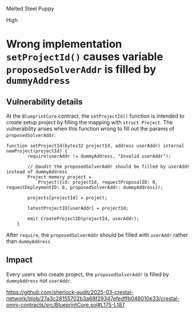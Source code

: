 Melted Steel Puppy

High

# Wrong implementation `setProjectId()` causes variable `proposedSolverAddr` is filled by `dummyAddress`

 ## Vulnerability details

At the `BlueprintCore` contract, the `setProjectId()` function is intended to create setup project by filling the mapping with `struct Project`. The vulnerability arises when this function wrong to fill out the params of `proposedSolverAddr`.


```solidity
function setProjectId(bytes32 projectId, address userAddr) internal newProject(projectId) {
        require(userAddr != dummyAddress, "Invalid userAddr");

        // @audit the proposedSolverAddr should be filled by userAddr instead of dummyAddress
        Project memory project =
            Project({id: projectId, requestProposalID: 0, requestDeploymentID: 0, proposedSolverAddr: dummyAddress});

        projects[projectId] = project;

        latestProjectID[userAddr] = projectId;

        emit CreateProjectID(projectId, userAddr);
    }
```
After `require`, the `proposedSolverAddr` should be filled with `userAddr` rather than `dummyAddress`

## Impact

Every users who create project, the `proposedSolverAddr` is filled by `dummyAddress` not `userAddr`.

https://github.com/sherlock-audit/2025-03-crestal-network/blob/27a3c28155702b3a68f29347efedffb048010e33/crestal-omni-contracts/src/BlueprintCore.sol#L175-L187